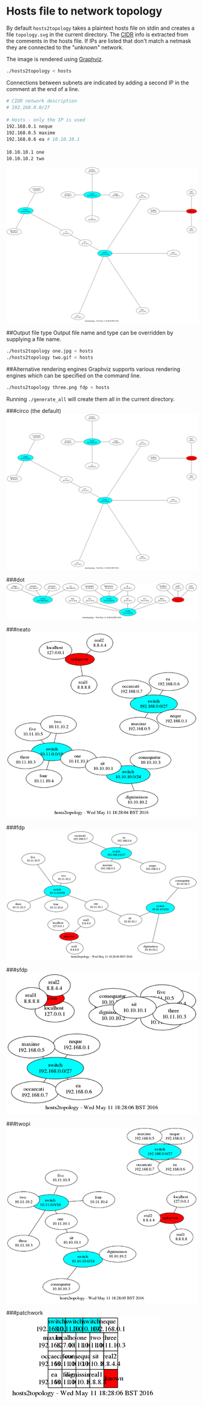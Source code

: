 # Hosts file to network topology
By default `hosts2topology` takes a plaintext hosts file on stdin and creates a
file `topology.svg` in the current directory. The
[CIDR](https://en.wikipedia.org/wiki/CIDR) info is extracted from the comments
in the hosts file. If IPs are listed that don't match a netmask they are
connected to the "unknown" network.

The image is rendered using [Graphviz](http://graphviz.org).

```bash
./hosts2topology < hosts
```

Connections between subnets are indicated by adding a second IP in the comment
at the end of a line.

```bash
# CIDR network description
# 192.168.0.0/27

# Hosts - only the IP is used
192.168.0.1 neque
192.168.0.5 maxime
192.168.0.6 ea # 10.10.10.1

10.10.10.1 one
10.10.10.2 two
```

![](circo.png)

##Output file type
Output file name and type can be overridden by supplying a file name.

```bash
./hosts2topology one.jpg < hosts
./hosts2topology two.gif < hosts
```

##Alternative rendering engines
Graphviz supports various rendering engines which can be specified on the
command line.

```bash
./hosts2topology three.png fdp < hosts
```

Running `./generate_all` will create them all in the current directory.

###circo (the default)
![](circo.png)

###dot
![](dot.png)

###neato
![](neato.png)

###fdp
![](fdp.png)

###sfdp
![](sfdp.png)

###twopi
![](twopi.png)

###patchwork
![](patchwork.png)
